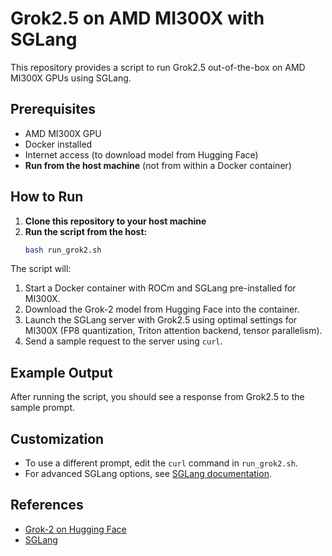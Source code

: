 # Grok2.5 on AMD MI300X with SGLang

This repository provides a script to run Grok2.5 out-of-the-box on AMD MI300X GPUs using SGLang.

## Prerequisites

- AMD MI300X GPU
- Docker installed
- Internet access (to download model from Hugging Face)
- **Run from the host machine** (not from within a Docker container)

## How to Run

1. **Clone this repository to your host machine**
2. **Run the script from the host:**
	```bash
	bash run_grok2.sh
	```

The script will:

1. Start a Docker container with ROCm and SGLang pre-installed for MI300X.
2. Download the Grok-2 model from Hugging Face into the container.
3. Launch the SGLang server with Grok2.5 using optimal settings for MI300X (FP8 quantization, Triton attention backend, tensor parallelism).
4. Send a sample request to the server using `curl`.

## Example Output

After running the script, you should see a response from Grok2.5 to the sample prompt.

## Customization

- To use a different prompt, edit the `curl` command in `run_grok2.sh`.
- For advanced SGLang options, see [SGLang documentation](https://github.com/sglang/sglang).

## References

- [Grok-2 on Hugging Face](https://huggingface.co/xai-org/grok-2)
- [SGLang](https://github.com/sglang/sglang)